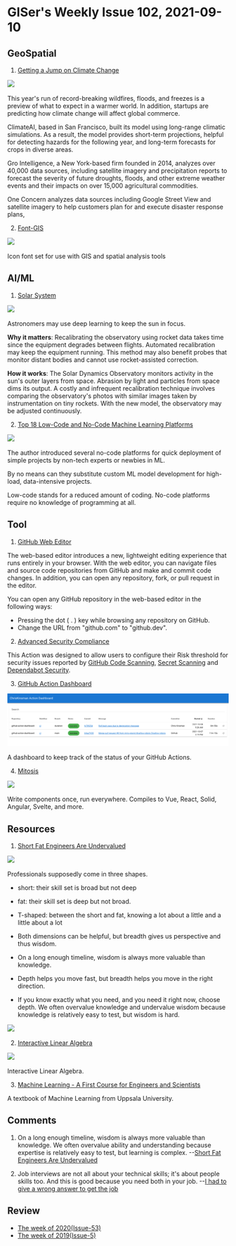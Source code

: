 # GISer's Weekly Issue 102, 2021-09-10

## GeoSpatial

1. [Getting a Jump on Climate Change](https://www.wsj.com/articles/climate-ai-startups-offer-businesses-shelter-from-inclement-weather-risk-11628273073?_hsenc=p2ANqtz-937HVjS9dyctH-ENvgGHFrom09UnGuRjiF6b-zUvPUkGH136MzvI6qWOdnjjuMk7Ynr1J5)

![](https://dl-staging-website.ghost.io/content/images/2021/09/WEATHER.gif)

This year's run of record-breaking wildfires, floods, and freezes is a preview of what to expect in a warmer world. In addition, startups are predicting how climate change will affect global commerce.

ClimateAI, based in San Francisco, built its model using long-range climatic simulations. As a result, the model provides short-term projections, helpful for detecting hazards for the following year, and long-term forecasts for crops in diverse areas.

Gro Intelligence, a New York-based firm founded in 2014, analyzes over 40,000 data sources, including satellite imagery and precipitation reports to forecast the severity of future droughts, floods, and other extreme weather events and their impacts on over 15,000 agricultural commodities.

One Concern analyzes data sources including Google Street View and satellite imagery to help customers plan for and execute disaster response plans,

2. [Font-GIS](https://github.com/Viglino/font-gis)

![](https://geoobserver.files.wordpress.com/2021/05/font_gis_screenshot_1.png)

Icon font set for use with GIS and spatial analysis tools

## AI/ML

1. [Solar System](https://read.deeplearning.ai/the-batch/issue-108/)

![](https://dl-staging-website.ghost.io/content/images/2021/09/SOLAR.gif)

Astronomers may use deep learning to keep the sun in focus.

**Why it matters**: Recalibrating the observatory using rocket data takes time since the equipment degrades between flights. Automated recalibration may keep the equipment running. This method may also benefit probes that monitor distant bodies and cannot use rocket-assisted correction.

**How it works**: The Solar Dynamics Observatory monitors activity in the sun's outer layers from space. Abrasion by light and particles from space dims its output. A costly and infrequent recalibration technique involves comparing the observatory's photos with similar images taken by instrumentation on tiny rockets. With the new model, the observatory may be adjusted continuously.

2. [Top 18 Low-Code and No-Code Machine Learning Platforms](https://serokell.io/blog/top-no-code-platforms)

![](https://www.kdnuggets.com/wp-content/uploads/top-18-low-code-no-code-machine-learning-platforms.jpg)

The author introduced several no-code platforms for quick deployment of simple projects by non-tech experts or newbies in ML.

By no means can they substitute custom ML model development for high-load, data-intensive projects.

Low-code stands for a reduced amount of coding. No-code platforms require no knowledge of programming at all.

## Tool

1.  [GitHub Web Editor](https://docs.github.com/en/codespaces/developing-in-codespaces/web-based-editor)

The web-based editor introduces a new, lightweight editing experience that runs entirely in your browser. With the web editor, you can navigate files and source code repositories from GitHub and make and commit code changes. In addition, you can open any repository, fork, or pull request in the editor.

You can open any GitHub repository in the web-based editor in the following ways:

- Pressing the dot ( . ) key while browsing any repository on GitHub.
- Change the URL from "github.com" to "github.dev".

2. [Advanced Security Compliance](https://github.com/GeekMasher/advanced-security-compliance)

This Action was designed to allow users to configure their Risk threshold for security issues reported by [GitHub Code Scanning](https://docs.github.com/en/code-security/secure-coding/automatically-scanning-your-code-for-vulnerabilities-and-errors/about-code-scanning), [Secret Scanning](https://docs.github.com/en/code-security/secret-security/about-secret-scanning) and [Dependabot Security](https://docs.github.com/en/code-security/supply-chain-security/managing-vulnerabilities-in-your-projects-dependencies/configuring-dependabot-security-updates#about-configuring-dependabot-security-updates).

3. [GitHub Action Dashboard](https://github.com/chriskinsman/github-action-dashboard)

![](https://github.com/ChrisKinsman/github-action-dashboard/raw/main/docs/images/ActionDashboardScreenShot.png)

A dashboard to keep track of the status of your GitHub Actions.

4. [Mitosis](https://github.com/BuilderIO/mitosis)

![](https://camo.githubusercontent.com/de6f8a26f66c2e358a5910150e22b71834080bab5b5beeac71b785ba9b4ba56e/68747470733a2f2f696d6775722e636f6d2f483157547447652e676966)

Write components once, run everywhere. Compiles to Vue, React, Solid, Angular, Svelte, and more.

## Resources

1. [Short Fat Engineers Are Undervalued](https://nested.substack.com/p/short-fat-engineers-are-undervalued)

![](https://cdn.substack.com/image/fetch/w_1456,c_limit,f_auto,q_auto:good,fl_progressive:steep/https%3A%2F%2Fbucketeer-e05bbc84-baa3-437e-9518-adb32be77984.s3.amazonaws.com%2Fpublic%2Fimages%2F8d70731e-4d22-483f-87a0-6c3b6104151a_2199x1218.png)

Professionals supposedly come in three shapes.

- short: their skill set is broad but not deep
- fat: their skill set is deep but not broad.
- T-shaped: between the short and fat, knowing a lot about a little and a little about a lot

- Both dimensions can be helpful, but breadth gives us perspective and thus wisdom.
- On a long enough timeline, wisdom is always more valuable than knowledge.
- Depth helps you move fast, but breadth helps you move in the right direction.
- If you know exactly what you need, and you need it right now, choose depth.
  We often overvalue knowledge and undervalue wisdom because knowledge is relatively easy to test, but wisdom is hard.

![](https://cdn.substack.com/image/fetch/w_1456,c_limit,f_auto,q_auto:good,fl_progressive:steep/https%3A%2F%2Fbucketeer-e05bbc84-baa3-437e-9518-adb32be77984.s3.amazonaws.com%2Fpublic%2Fimages%2F3b4aa171-b0c2-4029-b0f2-ea2d4314e040_2112x1304.png)

2. [Interactive Linear Algebra](http://textbooks.math.gatech.edu/ila/index.html)

![](https://cdn.beekka.com/blogimg/asset/202108/bg2021081415.jpg)

Interactive Linear Algebra.

3. [Machine Learning - A First Course for Engineers and Scientists](https://smlbook.org/)

A textbook of Machine Learning from Uppsala University.

## Comments

1.  On a long enough timeline, wisdom is always more valuable than knowledge. We often overvalue ability and understanding because expertise is relatively easy to test, but learning is complex.
    --[Short Fat Engineers Are Undervalued](https://nested.substack.com/p/short-fat-engineers-are-undervalued)

2.  Job interviews are not all about your technical skills; it's about people skills too. And this is good because you need both in your job.
    --[I had to give a wrong answer to get the job](https://dewitters.com/i-had-to-give-a-wrong-answer-to-get-the-job/)

## Review

- [The week of 2020(Issue-53)](https://github.com/lkcozy/weekly/blob/master/docs/2020/issue-53.md)
- [The week of 2019(Issue-5)](https://github.com/lkcozy/weekly/blob/master/docs/2019/issue-5.md)
